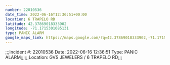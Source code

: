 ```yaml
---
number: 22010536
date_time: 2022-06-16T12:36:51+00:00
location: 6 TRAPELO RD
latitude: 42.37869018333902
longitude: -71.1715301085131
type: PANIC ALARM
google_maps_link: https://maps.google.com/?q=42.37869018333902,-71.1715301085131
---
```


;;;Incident #: 22010536  Date: 2022-06-16 12:36:51   Type: PANIC ALARM;;;;;;Location: GVS JEWELERS / 6 TRAPELO RD;;;
